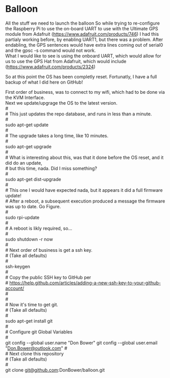 # Balloon
All the stuff we need to launch the balloon
So while trying to re-configure the Raspberry Pi to use the on-board UART 
to use with the Ultimate GPS module from Adafruit  (https://www.adafruit.com/products/746)
I had this partialy working before, by enabling UART1, but there was a problem.
After endabling, the GPS sentences would have extra lines coming out of serial0 and the gpsc -s command would not work. <br />
What I would like to see is using the onboard UART, which would allow for us to use 
the GPS Hat from Adafruit, which would include (https://www.adafruit.com/products/2324)

<p>

So at this point the OS has been completly reset.
Fortunatly, I have a full backup of what I did here on GitHub!

First order of business, was to connect to my wifi, which had to be done via the KVM Interface. <br />
Next we update/upgrage the OS to the latest version.  <br />
\# <br />
\# This just updates the repo database, and runs in less than a minute. <br />
\# <br />
sudo apt-get update  <br />
\# <br />
\# The upgrade takes a long time, like 10 minutes. <br />
\# <br />
sudo apt-get upgrade  <br />
\# <br />
\# What is interesting about this, was that it done before the OS reset, and it did do an update, <br />
\# but this time, nada. Did I miss something?<br />
\# <br />
sudo apt-get dist-upgrade <br />
\# <br />
\# This one I would have expected nada, but it appears it did a full firmware update! <br />
\# After a reboot, a subsequent execution produced a message the firmware was up to date.  Go Figure.<br />
\# <br />
sudo rpi-update <br />
\# <br />
\# A reboot is likly required, so... <br />
\# <br />
sudo shutdown -r now <br />
\# <br />
\# Next order of business is get a ssh key. <br />
\# (Take all defaults) <br />
\# <br />
ssh-keygen <br />
\# <br />
\# Copy the public SSH key to GitHub per <br />
\# https://help.github.com/articles/adding-a-new-ssh-key-to-your-github-account/ <br />
\# <br />
\# <br />
\# Now it's time to get git. <br />
\# (Take all defaults) <br />
\# <br />
sudo apt-get install git <br />
\# <br />
\# Configure git Global Variables <br />
\# <br />
git config --global user.name "Don Bower"
git config --global user.email "Don.Bower@outlook.com"
\# <br />
\# Next clone this repository  <br />
\# (Take all defaults) <br />
\# <br />
git clone git@github.com:DonBower/balloon.git <br />


